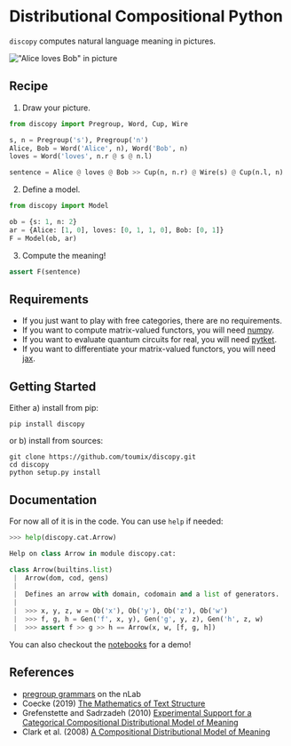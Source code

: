 # Distributional Compositional Python

`discopy` computes natural language meaning in pictures.

!["Alice loves Bob" in picture](notebooks/alice-loves-bob.png)

## Recipe

1) Draw your picture.

```python
from discopy import Pregroup, Word, Cup, Wire

s, n = Pregroup('s'), Pregroup('n')
Alice, Bob = Word('Alice', n), Word('Bob', n)
loves = Word('loves', n.r @ s @ n.l)

sentence = Alice @ loves @ Bob >> Cup(n, n.r) @ Wire(s) @ Cup(n.l, n)
```

2) Define a model.

```python
from discopy import Model

ob = {s: 1, n: 2}
ar = {Alice: [1, 0], loves: [0, 1, 1, 0], Bob: [0, 1]}
F = Model(ob, ar)
```

3) Compute the meaning!

```python
assert F(sentence)
```

## Requirements

* If you just want to play with free categories, there are no requirements.
* If you want to compute matrix-valued functors, you will need [numpy](https://numpy.org/).
* If you want to evaluate quantum circuits for real, you will need [pytket](https://github.com/CQCL/pytket).
* If you want to differentiate your matrix-valued functors, you will need [jax](https://github.com/google/jax).

## Getting Started

Either a) install from pip:

```shell
pip install discopy
```

or b) install from sources:

```
git clone https://github.com/toumix/discopy.git
cd discopy
python setup.py install
```

## Documentation

For now all of it is in the code. You can use `help` if needed:

```python
>>> help(discopy.cat.Arrow)

Help on class Arrow in module discopy.cat:

class Arrow(builtins.list)
 |  Arrow(dom, cod, gens)
 |
 |  Defines an arrow with domain, codomain and a list of generators.
 |
 |  >>> x, y, z, w = Ob('x'), Ob('y'), Ob('z'), Ob('w')
 |  >>> f, g, h = Gen('f', x, y), Gen('g', y, z), Gen('h', z, w)
 |  >>> assert f >> g >> h == Arrow(x, w, [f, g, h])
```

You can also checkout the [notebooks](notebooks/) for a demo!

## References

* [pregroup grammars](https://ncatlab.org/nlab/show/pregroup+grammar) on the nLab
* Coecke (2019) [The Mathematics of Text Structure](https://arxiv.org/abs/1904.03478)
* Grefenstette and Sadrzadeh (2010) [Experimental Support for a Categorical Compositional Distributional Model of Meaning](https://arxiv.org/abs/1106.4058)
* Clark et al. (2008) [A Compositional Distributional Model of Meaning](http://citeseerx.ist.psu.edu/viewdoc/download?doi=10.1.1.363.8703&rep=rep1&type=pdf)

